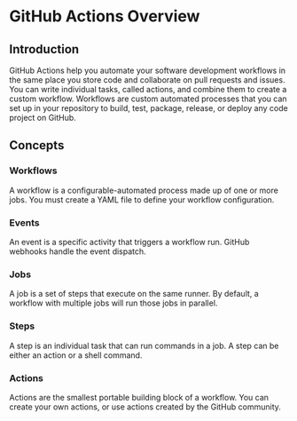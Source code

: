 # GitHub Actions Overview

## Introduction

GitHub Actions help you automate your software development workflows in the same place you store code and collaborate on pull requests and issues. You can write individual tasks, called actions, and combine them to create a custom workflow. Workflows are custom automated processes that you can set up in your repository to build, test, package, release, or deploy any code project on GitHub.

## Concepts

### Workflows

A workflow is a configurable-automated process made up of one or more jobs. You must create a YAML file to define your workflow configuration.

### Events

An event is a specific activity that triggers a workflow run. GitHub webhooks handle the event dispatch.

### Jobs

A job is a set of steps that execute on the same runner. By default, a workflow with multiple jobs will run those jobs in parallel.

### Steps

A step is an individual task that can run commands in a job. A step can be either an action or a shell command.

### Actions

Actions are the smallest portable building block of a workflow. You can create your own actions, or use actions created by the GitHub community.
